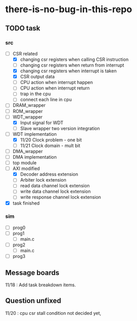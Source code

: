 # there-is-no-bug-in-this-repo

## TODO task

### src

- [ ] CSR related
  - [x] changing csr registers when calling CSR instruction
  - [ ] changing csr registers when return from interrupt
  - [x] changing csr registers when interrupt is taken
  - [x] CSR output data
  - [ ] CPU action when interrupt happen
  - [ ] CPU action when interrupt return
  - [ ] trap in the cpu
  - [ ] connect each line in cpu
- [ ] DRAM_wrapper
- [ ] ROM_wrapper
- [ ] WDT_wrapper
  - [x] Input signal for WDT
  - [ ] Slave wrapper two version integration
- [ ] WDT implementation
  - [x] 11/20 Clock problem - one bit
  - [ ] 11/21 Clock domain - mult bit
- [ ] DMA_wrapper
- [ ] DMA implementation
- [ ] top module
- [ ] AXI modified
  - [x] Decoder address extension
  - [ ] Arbiter lock extension
  - [ ] read data channel lock extension
  - [ ] write data channel lock extension
  - [ ] write response channel lock extension
- [x] task finished

### sim

- [ ] prog0
- [ ] prog1
  - [ ] main.c
- [ ] prog2
  - [ ] main.c
- [ ] prog3

## Message boards

11/18 : Add task breakdown items.

## Question unfixed

11/20 : cpu csr stall condition not decided yet, 
